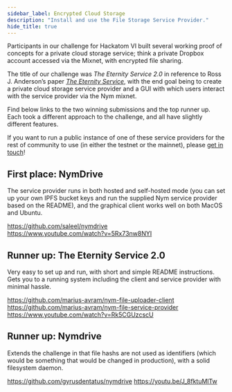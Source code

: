 ```yaml
---
sidebar_label: Encrypted Cloud Storage
description: "Install and use the File Storage Service Provider."
hide_title: true
---
```


Participants in our challenge for Hackatom VI built several working proof of concepts for a private cloud storage service; think a private Dropbox account accessed via the Mixnet, with encrypted file sharing. 

The title of our challenge was _The Eternity Service 2.0_ in reference to Ross J. Anderson’s paper [_The Eternity Service_](https://www.cl.cam.ac.uk/~rja14/eternity/eternity.html), with the end goal being to create a private cloud storage service provider and a GUI with which users interact with the service provider via the Nym mixnet. 

Find below links to the two winning submissions and the top runner up. Each took a different approach to the challenge, and all have slightly different features. 

If you want to run a public instance of one of these service providers for the rest of community to use (in either the testnet or the mainnet), please [get in touch](mailto:max@nymtech.net)! 

## First place: NymDrive    
The service provider runs in both hosted and self-hosted mode (you can set up your own IPFS bucket keys and run the supplied Nym service provider based on the README), and the graphical client works well on both MacOS and Ubuntu. 

https://github.com/saleel/nymdrive    
https://www.youtube.com/watch?v=5Rx73nw8NYI

## Runner up: The Eternity Service 2.0    
Very easy to set up and run, with short and simple README instructions. Gets you to a running system including the client and service provider with minimal hassle. 

https://github.com/marius-avram/nym-file-uploader-client
https://github.com/marius-avram/nym-file-service-provider    
https://www.youtube.com/watch?v=Rk5CGUzcscU

## Runner up: Nymdrive    
Extends the challenge in that file hashs are not used as identifiers (which would be something that would be changed in production), with a solid filesystem daemon. 

https://github.com/gyrusdentatus/nymdrive 
https://youtu.be/J_8fktuMlTw